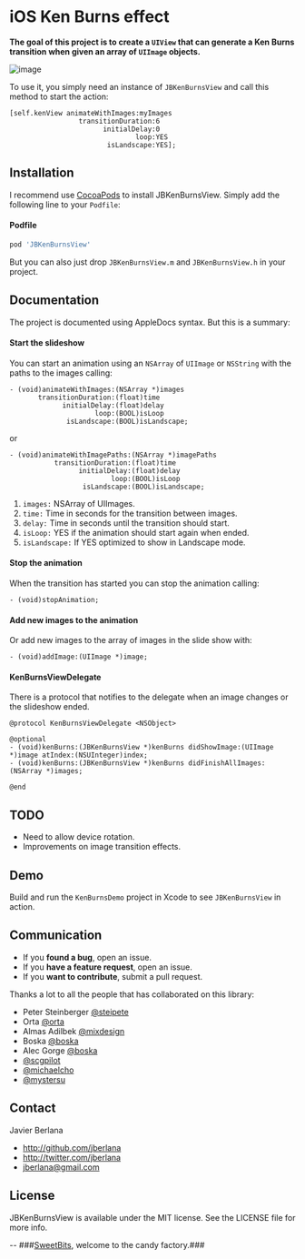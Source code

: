 iOS Ken Burns effect
====================

**The goal of this project is to create a `UIView` that can generate a Ken Burns transition when given an array of `UIImage` objects.**

![image](<https://raw.githubusercontent.com/jberlana/JBKenBurns/master/demo.gif>)

To use it, you simply need an instance of `JBKenBurnsView` and call this method to start the action:

``` objc
[self.kenView animateWithImages:myImages
                 transitionDuration:6
                       initialDelay:0
                               loop:YES
                        isLandscape:YES];
```

## Installation

I recommend use [CocoaPods](http://cocoapods.org) to install JBKenBurnsView. Simply add the following line to your `Podfile`:

#### Podfile

```ruby
pod 'JBKenBurnsView'
```

But you can also just drop `JBKenBurnsView.m` and `JBKenBurnsView.h` in your project.

## Documentation

The project is documented using AppleDocs syntax. But this is a summary:

#### Start the slideshow
You can start an animation using an `NSArray` of `UIImage` or `NSString` with the paths to the images calling:

``` objc
- (void)animateWithImages:(NSArray *)images
       transitionDuration:(float)time
             initialDelay:(float)delay
                     loop:(BOOL)isLoop
              isLandscape:(BOOL)isLandscape;
```
or 

``` objc
- (void)animateWithImagePaths:(NSArray *)imagePaths
           transitionDuration:(float)time
                 initialDelay:(float)delay
                         loop:(BOOL)isLoop
                  isLandscape:(BOOL)isLandscape;
```

1. `images:` NSArray of UIImages.
2. `time:`  Time in seconds for the transition between images.
3. `delay:`  Time in seconds until the transition should start.
4. `isLoop:`  YES if the animation should start again when ended.
5. `isLandscape:`  If YES optimized to show in Landscape mode.

#### Stop the animation
When the transition has started you can stop the animation calling:

`- (void)stopAnimation;`

#### Add new images to the animation
Or add new images to the array of images in the slide show with:

`- (void)addImage:(UIImage *)image;`

#### KenBurnsViewDelegate
There is a protocol that notifies to the delegate when an image changes or the slideshow ended.

``` objc
@protocol KenBurnsViewDelegate <NSObject>

@optional
- (void)kenBurns:(JBKenBurnsView *)kenBurns didShowImage:(UIImage *)image atIndex:(NSUInteger)index;
- (void)kenBurns:(JBKenBurnsView *)kenBurns didFinishAllImages:(NSArray *)images;

@end
```

## TODO

* Need to allow device rotation.
* Improvements on image transition effects.

## Demo

Build and run the `KenBurnsDemo` project in Xcode to see `JBKenBurnsView` in action.


## Communication

- If you **found a bug**, open an issue.
- If you **have a feature request**, open an issue.
- If you **want to contribute**, submit a pull request.

Thanks a lot to all the people that has collaborated on this library:

- Peter Steinberger [@steipete](https://github.com/steipete)
- Orta [@orta](https://github.com/orta)
- Almas Adilbek [@mixdesign](https://github.com/mixdesign)
- Boska [@boska](https://github.com/boska)
- Alec Gorge [@boska](https://github.com/alecgorge)
- [@scgpilot](https://github.com/scgpilot)
- [@michaelcho](https://github.com/michaelcho)
- [@mystersu](https://github.com/mystersu)

## Contact

Javier Berlana

- http://github.com/jberlana
- http://twitter.com/jberlana
- jberlana@gmail.com

## License

JBKenBurnsView is available under the MIT license. See the LICENSE file for more info.

--
###[SweetBits](http://www.sweetbits.es/ "SweetBits"), welcome to the candy factory.###